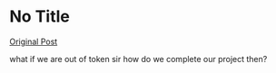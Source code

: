 # No Title

[Original Post](https://discourse.onlinedegree.iitm.ac.in/t/164277/291)

<p>what if we are out of token sir how do we complete our project then?</p>